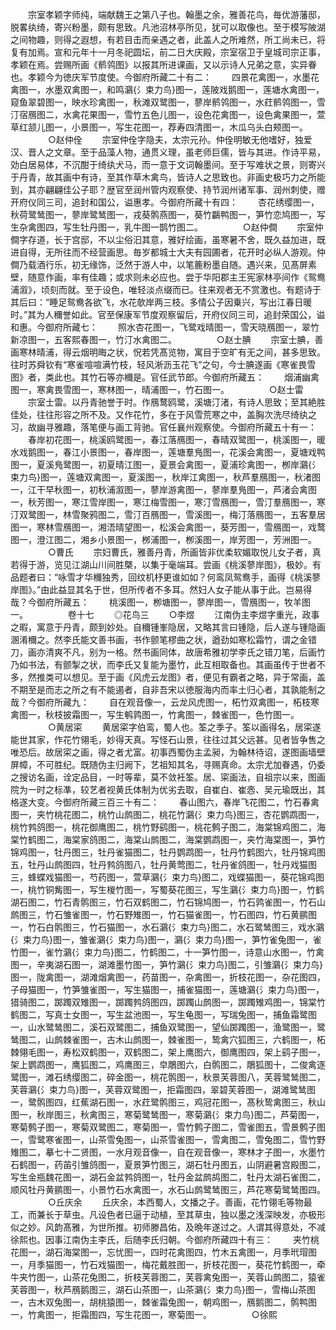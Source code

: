 <!-- { "loadSidebar": true } -->
　　宗室孝颖字师纯，端献魏王之第八子也。翰墨之余，雅善花鸟，毎优游藩邸，脱畧纨绮，寄兴粉墨，颇有思致。凡池沼林亭所见，犹可以取像也。至于模写陂湖之间物趣，则得之遐想，有若目击而亲遇之者，此盖人之所难然，所工尚未已，将复有加焉。宣和元年十一月冬祀圆坛，前二日大庆殿，宗室宿卫于皇城司宗正事，孝颖在焉。尝赐所画《鹡鸰图》以报其所进课画，又以示诗人兄弟之意，实异眷也。孝颖今为徳庆军节度使。今御府所藏二十有二：
　　四景花禽图一，水墨花禽图一，水墨双禽图一，和鸣鸂{氵束力鸟}图一，莲陂戏鹅图一，莲塘水禽图一，窥鱼翠碧图一，映水珍禽图一，秋滩双鹭图一，蓼岸鹡鸰图一，水荭鹡鸰图一，雪汀宿鴈图二，水禽花果图一，雪竹五色儿图一，设色花禽图一，设色禽果图一，萱草红颔儿图一，小景图一，写生花图一，荐寿四清图一，木瓜乌头白颊图一。
　　
　　○赵仲佺
　　宗室仲佺字隐夫，太宗元孙。仲佺明敏无他嗜好，独爱汉、晋人之文章。至于品藻人物，通贯义理，虽老师巨儒，皆与其进。作诗平易，効白居易体，不沉酣于绮纨犬马，而一意于文词翰墨间。至于写难状之景，则寄兴于丹青，故其画中有诗，至其作草木禽鸟，皆诗人之思致也。非画史极巧力之所能到，其亦翩翩佳公子耶？歴官至润州管内观察使、持节润州诸军事、润州刺使，赠开府仪同三司，追封和国公，谥惠孝。今御府所藏十有四：
　　杏花绣缨图一，秋荷鹭鸶图一，蓼岸鹭鸶图一，戎葵鹘燕图一，葵竹鸓鸭图一，笋竹恋鸠图一，写生杂禽图四，写生牡丹图一，乳牛图一鹊竹图二。
　　
　　○赵仲僴
　　宗室仲僴字存道，长于宫邸，不以尘俗汩其意，雅好绘画，虽寒暑不舍，既久益加进，既进自得，无所往而不经营画思。毎岁都城士大夫有园圃者，花开时必纵人游观。仲僴乃载酒行乐，初无缘饰，泛然于游人中，以笔簏粉墨自随。遇兴来，见髙屏素壁，随意作画，率有佳趣；或求则未必应也。尝于华阳郡主王宪家林亭间作《鸳鸯浦溆》，顷刻而就。至于设色，唯轻淡点缀而已。往来观者无不赏激也。有题诗于其后曰：“睡足鸳鸯各欲飞，水花欹岸两三枝。多情公子因乗兴，写出江春日暖时。”其为人穪誉如此。官至保康军节度观察留后，开府仪同三司，追封荣国公，谥和惠。今御府所藏七：
　　照水杏花图一，飞鹭戏晴图一，雪天晓鴈图一，翠竹新凉图一，五客熙春图一，竹汀水禽图二。
　　
　　○赵士腆
　　宗室士腆，善画寒林晴浦，得云烟明晦之状，怳若凭髙览物，寓目于空旷有无之间，甚多思致。往时苏舜钦有“寒雀喧喧满竹枝，轻风淅沥玉花飞”之句，今士腆遂画《寒雀畏雪图》者，类此也。其竹石等亦穪是。官任武节郎。今御府所藏五：
　　烟浦幽禽图一，寒禽畏雪图一，寒林图一，晴浦图一，竹石图一。
　　
　　○赵士雷
　　宗室士雷。以丹青驰誉于时。作鴈鹜鸥鹭，溪塘汀渚，有诗人思致；至其絶胜佳处，往往形容之所不及。又作花竹，多在于风雪荒寒之中，盖胸次洗尽绮纨之习，故幽寻雅趣，落笔便与画工背驰。官任襄州观察使。今御府所藏五十有一：
　　春岸初花图一，桃溪鸥鹭图一，春江落鴈图一，春晴双鹭图一，桃溪图一，暖水戏鹅图一，春江小景图一，春岸图一，莲塘羣鳬图一，花溪会禽图一，夏塘戏鸭图一，夏溪鳬鹭图一，初夏晴江图一，夏景会禽图一，夏浦珍禽图一，栁岸鸂{氵束力鸟}图一，莲塘双禽图一，夏溪图一，秋岸江禽图一，秋芦羣鴈图一，秋渚图一，江干早秋图一，初秋浦溆图一，蓼岸游禽图一，蓼岸羣鳬图一，芦渚会禽图一，秋芳图一，寒江雪岸图一，寒江梅雪图一，寒汀雪鴈图一，雪汀羣鴈图一，寒汀双鹭图一，林雪聚鸦图二，雪汀百鴈图一，雪溪图一，梅汀落鴈图一，五客羣居图一，寒林雪鴈图一，湘浯晴望图一，松溪会禽图一，葵芳图一，雪鴈图一，戏鹜图一，澄江图二，湘乡小景图一，桞浦图一，栁溪图一，岸芳图一，芳洲图一。
　　
　　○曹氏
　　宗妇曹氏，雅善丹青，所画皆非优柔软媚取悦儿女子者，真若得于游，览见江湖山川间胜槩，以集于毫端耳。尝画《桃溪蓼岸图》，极妙。有品题者曰：“咏雪才华穪独秀，回纹机杼更谁如如？何鸾凤鸳鸯手，画得《桃溪蓼岸图》。”由此益显其名于世，但所传者不多耳。然妇人女子能从事于此。岂易得哉？今御府所藏五：
　　桃溪图一，栁塘图一，蓼岸图一，雪鴈图一，牧羊图一。
　　
　　卷十七
　　◎花鸟三
　　○李煜
　　江南伪主李煜字重光，政事之暇，寓意于丹青，颇到妙处。自穪锺峯隐居，又略其言曰锺隐，后人遂与锺隐画溷淆穪之。然李氏能文善书画，书作颤笔樛曲之状，遒劲如寒松霜竹，谓之金错刀，画亦清爽不凡，别为一格。然书画同体，故唐希雅初学李氏之错刀笔，后画竹乃如书法，有颤掣之状，而李氏又复能为墨竹，此互相取备也。其画虽传于世者不多，然推类可以想见。至于画《风虎云龙图》者，便见有霸者之略，异于常画，盖不期至是而志之所之有不能遏者，自非吾宋以徳服海内而率土归心者，其孰能制之哉？今御府所藏九：
　　自在观音像一，云龙风虎图一，柘竹双禽图一，柘枝寒禽图一，秋枝披霜图一，写生鹌鹑图一，竹禽图一，棘雀图一，色竹图一。
　　
　　○黄居寀
　　黄居寀字伯鸾，蜀人也。筌之季子。筌以画得名，居寀遂能世其家，作花竹翎毛，妙得天真。写怪石山景，往往过其父远甚。见者皆争售之唯恐后。故居寀之画，得之者尤富。初事西蜀伪主孟昶，为翰林待诏，遂图画墙壁屏幛，不可胜纪。既随伪主归阙下，艺祖知其名，寻赐真命。太宗尤加眷遇，仍委之搜访名画，诠定品目，一时等辈，莫不敛衽筌。居、寀画法，自祖宗以来，图画院为一时之标凖，较艺者视黄氏体制为优劣去取，自崔白、崔悫、吴元瑜既出，其格遂大变。今御府所藏三百三十有二：
　　春山图六，春岸飞花图二，竹石春禽图一，夹竹桃花图二，桃竹山鹧图二，桃花竹鸂{氵束力鸟}图三，杏花鹦鹉图一，桃竹鹁鸽图一，桃花御鹰图二，桃竹野鹞图一，桃花鹩子图二，海棠锦鸡图二，海棠竹鹤图二，海棠家鸽图二，海棠山鹧图二，海棠鹦鹉图一，夹竹海棠图一，笋竹锦鸡图一，牡丹图三，牡丹雀猫图二，牡丹鹦鹉图一，牡丹竹鹤图六，牡丹锦鸡图五，牡丹山鹧图四，牡丹鹁鸽图八，牡丹黄莺图二，牡丹雀鸽图一，牡丹戏猫图三，蜂蝶戏猫图一，芍药图一，萱草鸂{氵束力鸟}图二，戏蝶猫图一，葵花锦鸡图一，桃竹铜觜图一，写生椶竹图一，写蜀葵花图三，写生鸂{氵束力鸟}图一，竹鹤湖石图二，竹石青鹘图三，竹石双鹤图二，竹石锦鸠图一，竹石鹑雀图一，竹石山鹧图三，竹石雏雀图一，竹石野雉图一，竹石猫雀图一，竹石图四，竹石黄鹂图一，竹石白鹘图三，竹石猫图一，水石鸂{氵束力鸟}图二，水石鹭鸶图三，戏水鸂{氵束力鸟}图一，雏雀鸂{氵束力鸟}图一，鸂{氵束力鸟}图一，笋竹雀兔图一，雀竹图一，雀竹鸂{氵束力鸟}图二，竹鹤图二，十一笋竹图一，诗意山水图一，竹禽图一，辛夷湖石图一，湖滩墨竹图一，笋竹鸂{氵束力鸟}图二，引雏鸂{氵束力鸟}图一，陇禽图一，湖滩烟禽图一，药苗图一，杂禽图一，折枝花图一，杂花图四，子母猫图一，竹笋雏雀图一，写生猫图一，捕雀猫图一，莲塘鸂{氵束力鸟}图一，猎骑图二，踯躅双雉图一，踯躅鹁鸽图四，踯躅山鹧图一，踯躅雉鸡图一，锦棠竹鹤图二，写真士女图一，写生盆池图一，写生龟图一，写瑞兔图一，捕鱼霜鹭图一，山水鹭鸶图二，溪石双鹭图二，捕鱼双鹭图一，望仙踯躅图一，渔鹭图一，鹭鸶图二，山鹧棘雀图一，古木山鹧图一，棘雀图一，鸷禽穴狐图三，六鹤图一，柘棘翎毛图一，寿松双鹤图一，双鹤图二，架上鹰图六，御鹰图四，架上鹞子图一，架上鹦鹉图一，鹰狐图二，鸡鹰图三，皁鵰图六，白鹘图二，鵰狐图十，二俊禽逐鹭图一，滩石绣缨图二，碎金图一，桃花鹘图一，秋景芙蓉图八，芙蓉鹭鸶图二，芙蓉鸂{氵束力鸟}图一，芙蓉双鹭图一，拒霜图四，翠碧芙蓉图一，湖滩鹭鸶图一，鹭鹘图四，红蕉湖石图一，水荭鹭鹘图三，鸡冠花图一，髙秋鸷禽图三，秋山图一，秋岸图三，秋禽图三，寒菊鹭鸶图一，寒菊鸂{氵束力鸟}图二，芦菊图一，寒菊鹩子图一，寒菊双鹭图二，寒菊图一，雪竹鹩子图二，雪雀图五，雪景鹩子图一，雪鹭寒雀图一，山茶雪兔图一，山茶雪雀图一，雪禽图二，雪兔图二，雪竹野雉图二，摹七十二贤图，一水月观音像一，自在观音像一，寒林才子图一，水墨竹石鹤图一，药苖引雏鸽图一，夏景笋竹图三，湖石牡丹图五，山阴避暑宫殿图二，写生金瓶魏花图一，湖石金盆鹁鸽图一，牡丹金盆鹧鸪图二，牡丹太湖石雀图二，顺风牡丹黄鹂图一，小景竹石水禽图一，水石山鹧鹭鸶图三，芦花寒菊鹭鸶图四。
　　
　　○丘庆余
　　丘庆余，本西蜀人，文播之子。善画，花竹翎毛等物最工，而兼长于草虫。凡设色者已逼于动植，至其草虫，独以墨之浅深映发，亦极形似之妙。风韵髙雅，为世所推。初师滕昌佑，及晩年遂过之。人谓其得意处，不减徐熙也。因事江南伪主李氏，后随李氏归朝。今御府所藏四十有三：
　　夹竹桃花图一，湖石海棠图一，忘忧图一，四时花禽图四，竹木五禽图一，月季玳瑁图一，月季猫图一，竹石戏猫图一，梅花戴胜图一，折枝花图一，葵花竹鹤图一，牵牛夹竹图一，山茶花兔图二，折枝芙蓉图二，芙蓉禽兔图一，芙蓉山鹧图二，猿雀芙蓉图一，秋芦鴈鹅图三，湖石山茶图一，山茶鸂{氵束力鸟}图一，雪梅山茶图一，古木双兔图一，胡桃猿图一，棘雀霜兔图一，朝鸡图一，鴈鹅图二，鹘鸭图一，竹禽图一，拒霜图四，写生花图一，寒菊图一。
　　
　　○徐熙
